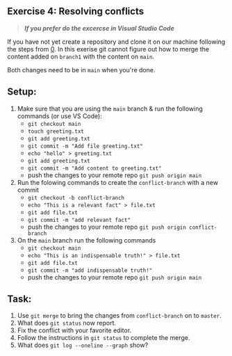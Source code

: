 ## Exercise 4: Resolving conflicts

> ***If you prefer do the excercse in Visual Studio Code***

If you have not yet create a repository and clone it on our machine following the steps from [0](../exercises/create_new_github_repo.exercise.md).
In this exerise git cannot figure out how to merge the content added on `branch1` with the content on `main`.

Both changes need to be in `main` when you're done.


## Setup:

1. Make sure that you are using the `main` branch & run the following commands (or use VS Code): 
    - `git checkout main`
    - `touch greeting.txt`
    - `git add greeting.txt`
    - `git commit -m "Add file greeting.txt"`
    - `echo "hello" > greeting.txt`
    - `git add greeting.txt`
    - `git commit -m "Add content to greeting.txt"`
    - push the changes to your remote repo `git push origin main`
2. Run the folowing commands to create the `conflict-branch` with a new commit
    - `git checkout -b conflict-branch`
    - `echo "This is a relevant fact" > file.txt`
    - `git add file.txt`
    - `git commit -m "add relevant fact"`
    - push the changes to your remote repo `git push origin conflict-branch`
3. On the `main` branch run the following commands
    - `git checkout main`
    - `echo "This is an indispensable truth!" > file.txt`
    - `git add file.txt`
    - `git commit -m "add indispensable truth!"`
    - push the changes to your remote repo `git push origin main`


## Task:

1. Use `git merge` to bring the changes from `conflict-branch` on to `master`.
2. What does `git status` now report.
3. Fix the conflict with your favorite editor.
4. Follow the instructions in `git status` to complete the merge.
5. What does `git log --oneline --graph` show?
